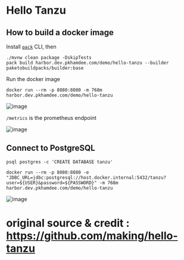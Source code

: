 # Hello Tanzu

## How to build a docker image

Install [`pack`](https://buildpacks.io/docs/tools/pack/cli/install/) CLI, then

```
./mvnw clean package -DskipTests
pack build harbor.dev.pkhamdee.com/demo/hello-tanzu --builder paketobuildpacks/builder:base
```

Run the docker image

```
docker run --rm -p 8080:8080 -m 768m harbor.dev.pkhamdee.com/demo/hello-tanzu
```

![image](https://user-images.githubusercontent.com/106908/106774002-0675d080-6685-11eb-9d22-e0bf143f0fd6.png)

`/metrics` is the prometheus endpoint

![image](https://user-images.githubusercontent.com/106908/106778334-37580480-6689-11eb-97fa-42f64f954bab.png)


## Connect to PostgreSQL


```
psql postgres -c 'CREATE DATABASE tanzu'
```

```
docker run --rm -p 8080:8080 -e "JDBC_URL=jdbc:postgresql://host.docker.internal:5432/tanzu?user=${USER}&password=${PASSWORD}" -m 768m harbor.dev.pkhamdee.com/demo/hello-tanzu
```

![image](https://user-images.githubusercontent.com/106908/106778481-5fdffe80-6689-11eb-9cf4-8a294ce5c7d0.png)

# original source & credit : https://github.com/making/hello-tanzu